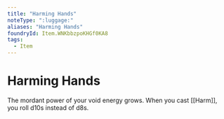 ```yaml
---
title: "Harming Hands"
noteType: ":luggage:"
aliases: "Harming Hands"
foundryId: Item.WNKbbzpoKHGf0KA8
tags:
  - Item
---
```


# Harming Hands

The mordant power of your void energy grows. When you cast [[Harm]], you roll d10s instead of d8s.
